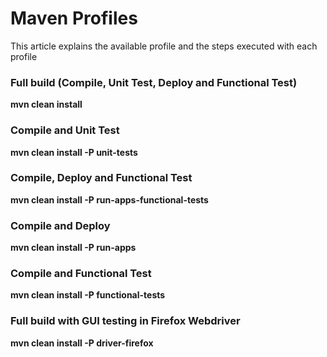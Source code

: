 # Maven Profiles
This article explains the available profile and the steps executed with each profile

### Full build (Compile, Unit Test, Deploy and Functional Test)
**mvn clean install**

### Compile and Unit Test
**mvn clean install -P unit-tests**

### Compile, Deploy and Functional Test
**mvn clean install -P run-apps-functional-tests**

### Compile and Deploy
**mvn clean install -P run-apps**

### Compile and Functional Test
**mvn clean install -P functional-tests**

### Full build with GUI testing in Firefox Webdriver
**mvn clean install -P driver-firefox**